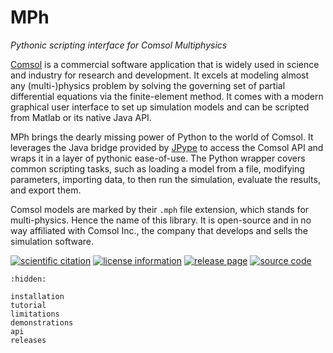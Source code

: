 ﻿# MPh
*Pythonic scripting interface for Comsol Multiphysics*

[Comsol] is a commercial software application that is widely used in
science and industry for research and development. It excels at modeling
almost any (multi-)physics problem by solving the governing set of
partial differential equations via the finite-element method. It comes
with a modern graphical user interface to set up simulation models and
can be scripted from Matlab or its native Java API.

MPh brings the dearly missing power of Python to the world of Comsol.
It leverages the Java bridge provided by [JPype] to access the Comsol
API and wraps it in a layer of pythonic ease-of-use. The Python wrapper
covers common scripting tasks, such as loading a model from a file,
modifying parameters, importing data, to then run the simulation,
evaluate the results, and export them.

Comsol models are marked by their `.mph` file extension, which stands
for multi-physics. Hence the name of this library. It is open-source
and in no way affiliated with Comsol Inc., the company that develops
and sells the simulation software.

[Comsol]: https://www.comsol.com
[JPype]:  https://jpype.readthedocs.io

[![scientific citation](
    https://zenodo.org/badge/264718959.svg)](
    https://zenodo.org/badge/latestdoi/264718959)
[![license information](
    https://img.shields.io/badge/License-MIT-green.svg?label=license)](
    https://opensource.org/licenses/MIT)
[![release page](
    https://img.shields.io/pypi/v/mph.svg?label=PyPI)](
    https://pypi.python.org/pypi/mph)
[![source code](
    https://img.shields.io/github/stars/MPh-py/MPh?label=GitHub&style=social)](
    https://github.com/MPh-py/MPh)

```{toctree}
:hidden:

installation
tutorial
limitations
demonstrations
api
releases
```
